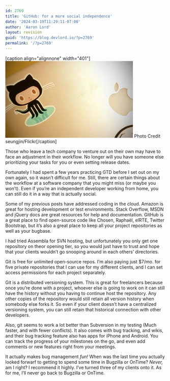 ```yaml
---
id: 2769
title: 'GitHub: for a more social independence'
date: '2024-03-19T11:29:11-07:00'
author: 'Aaron Lord'
layout: revision
guid: 'https://blog.devlord.io/?p=2769'
permalink: '/?p=2769'
---
```


[caption align="alignnone" width="401"]<a href="/assets/img/2012/09/20120903-213309.jpg"><img class="alignnone size-full" src="/assets/img/2012/09/20120903-213309.jpg" alt="20120903-213309.jpg" /></a> Photo Credit seungjin/Flickr[/caption]

Those who leave a tech company to venture out on their own may have to face an adjustment in their workflow. No longer will you have someone else prioritizing your tasks for you or even setting release dates.

Fortunately I had spent a few years practicing GTD before I set out on my own again, so it wasn’t difficult for me. Still, there are certain things about the workflow at a software company that you might miss (or maybe you won’t). Even if you’re an independent developer working from home, you can still do it in a way that is actually social.

Some of my previous posts have addressed coding in the cloud. Amazon is great for hosting development or test environments. Stack Overflow, MSDN and jQuery docs are great resources for help and documentation. GitHub is a great place to find open-source code like Chosen, Raphaël, elRTE, Twitter Bootstrap, but it’s also a great place to keep all your project repositories as well as your bugbase.

I had tried Assembla for SVN hosting, but unfortunately you only get one repository on theor opening tier, so you would just have to trust and hope that your clients wouldn’t go snooping around in each others’ directories.

Git is free for unlimited open-source repos. I’m also paying just $7/mo. for five private repositories that I can use for my different clients, and I can set access permissions for each project separately.

Git is a distributed versioning system. This is great for freelancers because once you’re done with a project, whoever else is going to work on it can still have the history without you having to continue host the repository. Any other copies of the repository would still retain all version history when somebody else forks it. So even if your client doesn’t have a centralized versioning system, you can still retain that historical connection with other developers.

Also, git seems to work a lot better than Subversion in my testing (Much faster, and with fewer conflicts). It also comes with bug tracking, and wikis, and their bug tracking feature also has apps for iPhone and Android. You can track the progress of your milestones on the go, and even add comments or new features right from your meetings.

It actually makes bug management <em>fun!</em> When was the last time you actually looked forwarf to getting to spend some time in Bugzilla or OnTime? <em>Never,</em> am I right? I recommend it highly. I’ve turned three of my clients onto it. As for me, I’ll never go back to Bugzilla or OnTime.